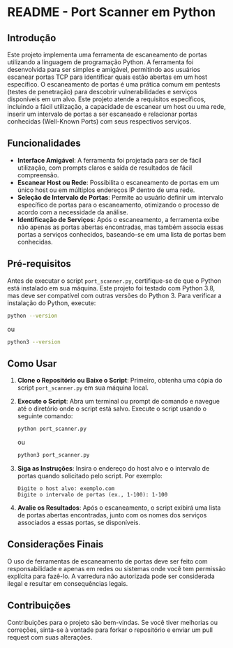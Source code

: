 # README - Port Scanner em Python

## Introdução

Este projeto implementa uma ferramenta de escaneamento de portas utilizando a linguagem de programação Python. A ferramenta foi desenvolvida para ser simples e amigável, permitindo aos usuários escanear portas TCP para identificar quais estão abertas em um host específico. O escaneamento de portas é uma prática comum em pentests (testes de penetração) para descobrir vulnerabilidades e serviços disponíveis em um alvo. Este projeto atende a requisitos específicos, incluindo a fácil utilização, a capacidade de escanear um host ou uma rede, inserir um intervalo de portas a ser escaneado e relacionar portas conhecidas (Well-Known Ports) com seus respectivos serviços.

## Funcionalidades

- **Interface Amigável**: A ferramenta foi projetada para ser de fácil utilização, com prompts claros e saída de resultados de fácil compreensão.
- **Escanear Host ou Rede**: Possibilita o escaneamento de portas em um único host ou em múltiplos endereços IP dentro de uma rede.
- **Seleção de Intervalo de Portas**: Permite ao usuário definir um intervalo específico de portas para o escaneamento, otimizando o processo de acordo com a necessidade da análise.
- **Identificação de Serviços**: Após o escaneamento, a ferramenta exibe não apenas as portas abertas encontradas, mas também associa essas portas a serviços conhecidos, baseando-se em uma lista de portas bem conhecidas.

## Pré-requisitos

Antes de executar o script `port_scanner.py`, certifique-se de que o Python está instalado em sua máquina. Este projeto foi testado com Python 3.8, mas deve ser compatível com outras versões do Python 3. Para verificar a instalação do Python, execute:

```bash
python --version
```

ou

```bash
python3 --version
```

## Como Usar

1. **Clone o Repositório ou Baixe o Script**: Primeiro, obtenha uma cópia do script `port_scanner.py` em sua máquina local.

2. **Execute o Script**: Abra um terminal ou prompt de comando e navegue até o diretório onde o script está salvo. Execute o script usando o seguinte comando:

    ```bash
    python port_scanner.py
    ```
    ou
    ```bash
    python3 port_scanner.py
    ```

3. **Siga as Instruções**: Insira o endereço do host alvo e o intervalo de portas quando solicitado pelo script. Por exemplo:

    ```
    Digite o host alvo: exemplo.com
    Digite o intervalo de portas (ex., 1-100): 1-100
    ```

4. **Avalie os Resultados**: Após o escaneamento, o script exibirá uma lista de portas abertas encontradas, junto com os nomes dos serviços associados a essas portas, se disponíveis.

## Considerações Finais

O uso de ferramentas de escaneamento de portas deve ser feito com responsabilidade e apenas em redes ou sistemas onde você tem permissão explícita para fazê-lo. A varredura não autorizada pode ser considerada ilegal e resultar em consequências legais.

## Contribuições

Contribuições para o projeto são bem-vindas. Se você tiver melhorias ou correções, sinta-se à vontade para forkar o repositório e enviar um pull request com suas alterações.